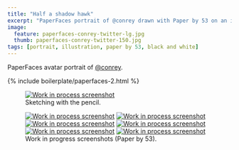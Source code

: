 ```yaml
---
title: "Half a shadow hawk"
excerpt: "PaperFaces portrait of @conrey drawn with Paper by 53 on an iPad."
image: 
  feature: paperfaces-conrey-twitter-lg.jpg
  thumb: paperfaces-conrey-twitter-150.jpg
tags: [portrait, illustration, paper by 53, black and white]
---
```


PaperFaces avatar portrait of <a href="http://twitter.com/conrey">@conrey</a>.

{% include boilerplate/paperfaces-2.html %}

<figure>
  <a href="{{ site.url }}/images/paperfaces-conrey-process-1-lg.jpg"><img src="{{ site.url }}/images/paperfaces-conrey-process-1-750.jpg" alt="Work in process screenshot"></a>
  <figcaption>Sketching with the pencil.</figcaption>
</figure>

<figure class="half">
  <a href="{{ site.url }}/images/paperfaces-conrey-process-2-lg.jpg"><img src="{{ site.url }}/images/paperfaces-conrey-process-2-600.jpg" alt="Work in process screenshot"></a>
  <a href="{{ site.url }}/images/paperfaces-conrey-process-3-lg.jpg"><img src="{{ site.url }}/images/paperfaces-conrey-process-3-600.jpg" alt="Work in process screenshot"></a>
  <a href="{{ site.url }}/images/paperfaces-conrey-process-4-lg.jpg"><img src="{{ site.url }}/images/paperfaces-conrey-process-4-600.jpg" alt="Work in process screenshot"></a>
  <a href="{{ site.url }}/images/paperfaces-conrey-process-5-lg.jpg"><img src="{{ site.url }}/images/paperfaces-conrey-process-5-600.jpg" alt="Work in process screenshot"></a>
  <a href="{{ site.url }}/images/paperfaces-conrey-process-6-lg.jpg"><img src="{{ site.url }}/images/paperfaces-conrey-process-6-600.jpg" alt="Work in process screenshot"></a>
  <a href="{{ site.url }}/images/paperfaces-conrey-process-7-lg.jpg"><img src="{{ site.url }}/images/paperfaces-conrey-process-7-600.jpg" alt="Work in process screenshot"></a>
  <figcaption>Work in progress screenshots (Paper by 53).</figcaption>
</figure>